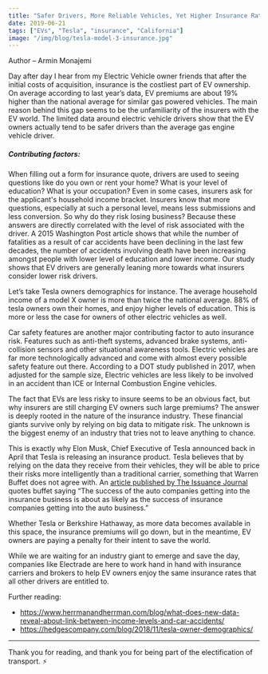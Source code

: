 ```yaml
---
title: "Safer Drivers, More Reliable Vehicles, Yet Higher Insurance Rates?"
date: 2019-06-21
tags: ["EVs", "Tesla", "insurance", "California"]
image: "/img/blog/tesla-model-3-insurance.jpg"
---
```

Author – Armin Monajemi

Day after day I hear from my Electric Vehicle owner friends that after the initial costs of acquisition, insurance is the costliest part of EV ownership. On average according to last year’s data, EV premiums are about 19% higher than the national average for similar gas powered vehicles. The main reason behind this gap seems to be the unfamiliarity of the insurers with the EV world. The limited data around electric vehicle drivers show that the EV owners actually tend to be safer drivers than the average gas engine vehicle driver. 

##### Contributing factors: 

When filling out a form for insurance quote, drivers are used to seeing questions like do you own or rent your home? What is your level of education? What is your occupation? Even in some cases, insurers ask for the applicant's household income bracket. Insurers know that more questions, especially at such a personal level, means less submissions and less conversion. So why do they risk losing business? Because these answers are directly correlated with the level of risk associated with the driver. A 2015 Washington Post article shows that while the number of fatalities as a result of car accidents have been declining in the last few decades, the number of accidents involving death have been increasing amongst people with lower level of education and lower income. Our study shows that EV drivers are generally leaning more towards what insurers consider lower risk drivers. 

Let’s take Tesla owners demographics for instance. The average household income of a model X owner is more than twice the national average. 88% of tesla owners own their homes, and enjoy higher levels of education. This is more or less the case for owners of other electric vehicles as well. 

Car safety features are another major contributing factor to auto insurance risk. Features such as anti-theft systems, advanced brake systems, anti-collision sensors and other situational awareness tools. Electric vehicles are far more technologically advanced and come with almost every possible safety feature out there. According to a DOT study published in 2017, when adjusted for the sample size, Electric vehicles are less likely to be involved in an accident than ICE or Internal Combustion Engine vehicles. 

The fact that EVs are less risky to insure seems to be an obvious fact, but why insurers are still charging EV owners such large premiums? The answer is deeply rooted in the nature of the insurance industry. These financial giants survive only by relying on big data to mitigate risk. The unknown is the biggest enemy of an industry that tries not to leave anything to chance. 

This is exactly why Elon Musk, Chief Executive of Tesla announced back in April that Tesla is releasing an insurance product. Tesla believes that by relying on the data they receive from their vehicles, they will be able to price their risks more intelligently than a traditional carrier, something that Warren Buffet does not agree with. An [article published by The Issuance Journal](https://www.insurancejournal.com/news/national/2019/05/07/525562.htm) quotes buffet saying “The success of the auto companies getting into the insurance business is about as likely as the success of insurance companies getting into the auto business.” 

Whether Tesla or Berkshire Hathaway, as more data becomes available in this space, the insurance premiums will go down, but in the meantime, EV owners are paying a penalty for their intent to save the world. 

While we are waiting for an industry giant to emerge and save the day, companies like Electrade are here to work hand in hand with insurance carriers and brokers to help EV owners enjoy the same insurance rates that all other drivers are entitled to. 



Further reading: 
* https://www.herrmanandherrman.com/blog/what-does-new-data-reveal-about-link-between-income-levels-and-car-accidents/
* https://hedgescompany.com/blog/2018/11/tesla-owner-demographics/




-------

Thank you for reading, and thank you for being part of the electification of transport. ⚡️